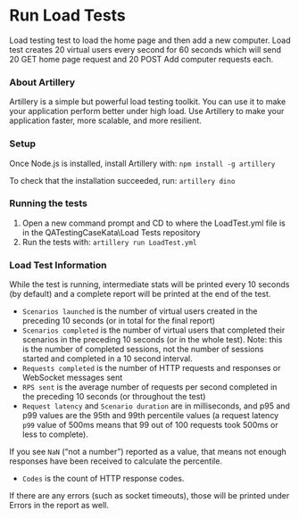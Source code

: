# Run Load Tests

Load testing test to load the home page and then add a new computer. Load test creates 20 virtual users every second for 60 seconds which will send 20 GET home page request and 20 POST Add computer requests each. 

### About Artillery

Artillery is a simple but powerful load testing toolkit. You can use it to make your application perform better under high load. Use Artillery to make your application faster, more scalable, and more resilient.


### Setup

Once Node.js is installed, install Artillery with: `npm install -g artillery`

To check that the installation succeeded, run: `artillery dino`


### Running the tests

1. Open a new command prompt and CD to where the LoadTest.yml file is in the QATestingCaseKata\Load Tests repository
2. Run the tests with: `artillery run LoadTest.yml`


### Load Test Information

While the test is running, intermediate stats will be printed every 10 seconds (by default) and a complete report will be printed at the end of the test.

* `Scenarios launched` is the number of virtual users created in the preceding 10 seconds (or in total for the final report)
* `Scenarios completed` is the number of virtual users that completed their scenarios in the preceding 10 seconds (or in the whole test). Note: this is the number of completed sessions, not the number of sessions started and completed in a 10 second interval.
* `Requests completed` is the number of HTTP requests and responses or WebSocket messages sent
* `RPS sent` is the average number of requests per second completed in the preceding 10 seconds (or throughout the test)
* `Request latency` and `Scenario duration` are in milliseconds, and p95 and p99 values are the 95th and 99th percentile values (a request latency `p99` value of 500ms means that 99 out of 100 requests took 500ms or less to complete).

If you see `NaN` (“not a number”) reported as a value, that means not enough responses have been received to calculate the percentile.
* `Codes` is the count of HTTP response codes.

If there are any errors (such as socket timeouts), those will be printed under Errors in the report as well.